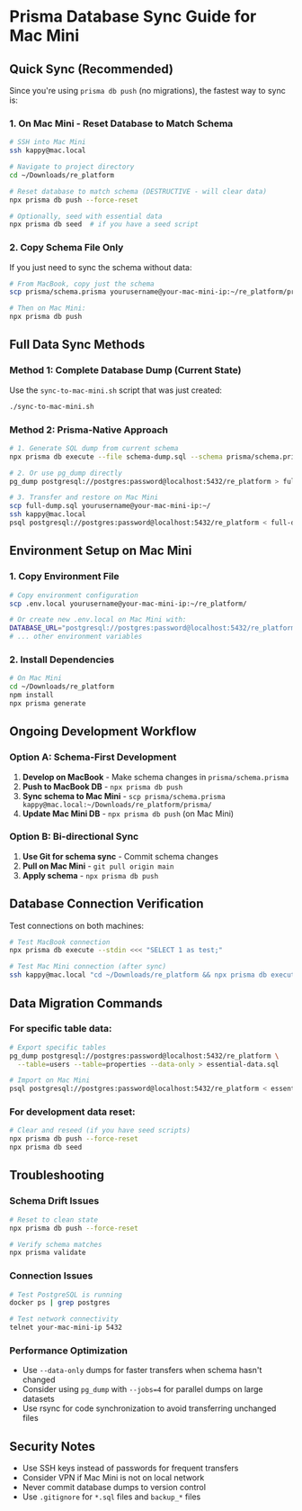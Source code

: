 # Prisma Database Sync Guide for Mac Mini

## Quick Sync (Recommended)

Since you're using `prisma db push` (no migrations), the fastest way to sync is:

### 1. On Mac Mini - Reset Database to Match Schema

```bash
# SSH into Mac Mini
ssh kappy@mac.local

# Navigate to project directory
cd ~/Downloads/re_platform

# Reset database to match schema (DESTRUCTIVE - will clear data)
npx prisma db push --force-reset

# Optionally, seed with essential data
npx prisma db seed  # if you have a seed script
```

### 2. Copy Schema File Only

If you just need to sync the schema without data:

```bash
# From MacBook, copy just the schema
scp prisma/schema.prisma yourusername@your-mac-mini-ip:~/re_platform/prisma/

# Then on Mac Mini:
npx prisma db push
```

## Full Data Sync Methods

### Method 1: Complete Database Dump (Current State)

Use the `sync-to-mac-mini.sh` script that was just created:

```bash
./sync-to-mac-mini.sh
```

### Method 2: Prisma-Native Approach

```bash
# 1. Generate SQL dump from current schema
npx prisma db execute --file schema-dump.sql --schema prisma/schema.prisma

# 2. Or use pg_dump directly
pg_dump postgresql://postgres:password@localhost:5432/re_platform > full-dump.sql

# 3. Transfer and restore on Mac Mini
scp full-dump.sql yourusername@your-mac-mini-ip:~/
ssh kappy@mac.local
psql postgresql://postgres:password@localhost:5432/re_platform < full-dump.sql
```

## Environment Setup on Mac Mini

### 1. Copy Environment File

```bash
# Copy environment configuration
scp .env.local yourusername@your-mac-mini-ip:~/re_platform/

# Or create new .env.local on Mac Mini with:
DATABASE_URL="postgresql://postgres:password@localhost:5432/re_platform"
# ... other environment variables
```

### 2. Install Dependencies

```bash
# On Mac Mini
cd ~/Downloads/re_platform
npm install
npx prisma generate
```

## Ongoing Development Workflow

### Option A: Schema-First Development

1. **Develop on MacBook** - Make schema changes in `prisma/schema.prisma`
2. **Push to MacBook DB** - `npx prisma db push`
3. **Sync schema to Mac Mini** - `scp prisma/schema.prisma kappy@mac.local:~/Downloads/re_platform/prisma/`
4. **Update Mac Mini DB** - `npx prisma db push` (on Mac Mini)

### Option B: Bi-directional Sync

1. **Use Git for schema sync** - Commit schema changes
2. **Pull on Mac Mini** - `git pull origin main`
3. **Apply schema** - `npx prisma db push`

## Database Connection Verification

Test connections on both machines:

```bash
# Test MacBook connection
npx prisma db execute --stdin <<< "SELECT 1 as test;"

# Test Mac Mini connection (after sync)
ssh kappy@mac.local "cd ~/Downloads/re_platform && npx prisma db execute --stdin <<< 'SELECT 1 as test;'"
```

## Data Migration Commands

### For specific table data:

```bash
# Export specific tables
pg_dump postgresql://postgres:password@localhost:5432/re_platform \
  --table=users --table=properties --data-only > essential-data.sql

# Import on Mac Mini
psql postgresql://postgres:password@localhost:5432/re_platform < essential-data.sql
```

### For development data reset:

```bash
# Clear and reseed (if you have seed scripts)
npx prisma db push --force-reset
npx prisma db seed
```

## Troubleshooting

### Schema Drift Issues

```bash
# Reset to clean state
npx prisma db push --force-reset

# Verify schema matches
npx prisma validate
```

### Connection Issues

```bash
# Test PostgreSQL is running
docker ps | grep postgres

# Test network connectivity
telnet your-mac-mini-ip 5432
```

### Performance Optimization

- Use `--data-only` dumps for faster transfers when schema hasn't changed
- Consider using `pg_dump` with `--jobs=4` for parallel dumps on large datasets
- Use rsync for code synchronization to avoid transferring unchanged files

## Security Notes

- Use SSH keys instead of passwords for frequent transfers
- Consider VPN if Mac Mini is not on local network
- Never commit database dumps to version control
- Use `.gitignore` for `*.sql` files and `backup_*` files